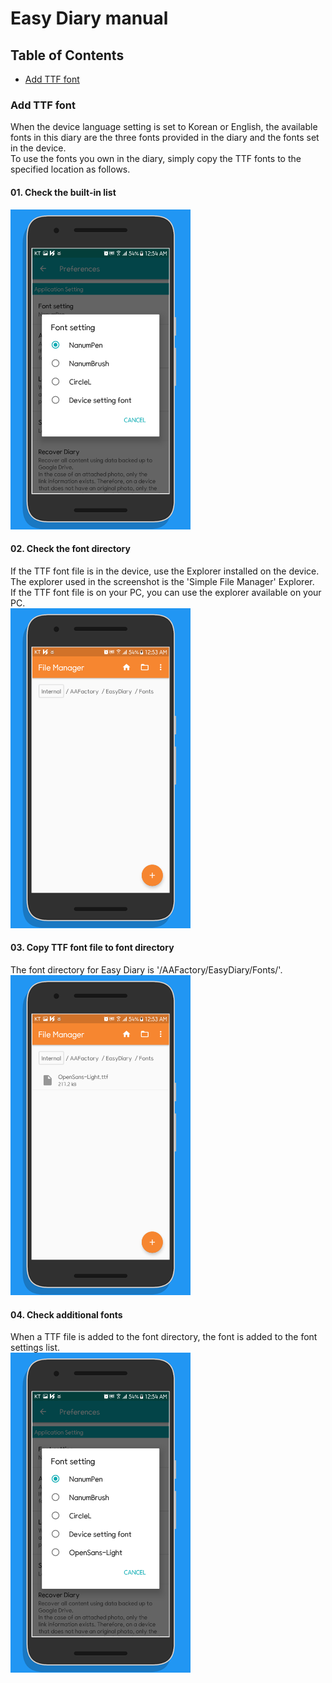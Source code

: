 # Easy Diary manual

## Table of Contents
- [Add TTF font](#add-ttf-font)

### Add TTF font
When the device language setting is set to Korean or English, the available fonts in this diary are the three fonts provided in the diary and the fonts set in the device.  
To use the fonts you own in the diary, simply copy the TTF fonts to the specified location as follows.  

#### 01. Check the built-in list
<img src="screenshots/app_easydiary12_01_en.png" width="288" height="512">&nbsp;  
  
#### 02. Check the font directory
If the TTF font file is in the device, use the Explorer installed on the device.   
The explorer used in the screenshot is the 'Simple File Manager' Explorer.  
If the TTF font file is on your PC, you can use the explorer available on your PC.  
<img src="screenshots/app_easydiary12_02_en.png" width="288" height="512">&nbsp;

#### 03. Copy TTF font file to font directory
The font directory for Easy Diary is '/AAFactory/EasyDiary/Fonts/'.  
<img src="screenshots/app_easydiary12_03_en.png" width="288" height="512">&nbsp;

#### 04. Check additional fonts
When a TTF file is added to the font directory, the font is added to the font settings list.  
<img src="screenshots/app_easydiary12_04_en.png" width="288" height="512">&nbsp;